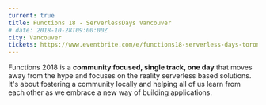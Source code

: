 ```yaml
---
current: true
title: Functions 18 - ServerlessDays Vancouver
# date: 2018-10-28T09:00:00Z
city: Vancouver
tickets: https://www.eventbrite.com/e/functions18-serverless-days-toronto-tickets-47131227771
---
```


Functions 2018 is a **community focused, single track, one day** that moves away from the hype and focuses on the reality serverless based solutions. It's about fostering a community locally and helping all of us learn from each other as we embrace a new way of building applications.